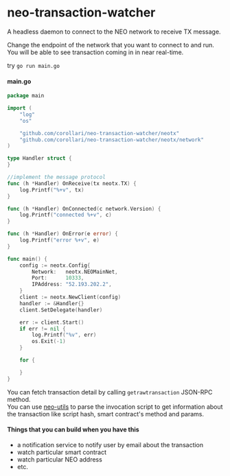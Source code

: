 # neo-transaction-watcher
A headless daemon to connect to the NEO network to receive TX message.

Change the endpoint of the network that you want to connect to and run. You will be able to see transaction coming in in near real-time.

try `go run main.go` 

#### main.go
```go
package main

import (
	"log"
	"os"

	"github.com/corollari/neo-transaction-watcher/neotx"
	"github.com/corollari/neo-transaction-watcher/neotx/network"
)

type Handler struct {
}

//implement the message protocol
func (h *Handler) OnReceive(tx neotx.TX) {
	log.Printf("%+v", tx)
}

func (h *Handler) OnConnected(c network.Version) {
	log.Printf("connected %+v", c)
}

func (h *Handler) OnError(e error) {
	log.Printf("error %+v", e)
}

func main() {
	config := neotx.Config{
		Network:   neotx.NEOMainNet,
		Port:      10333,
		IPAddress: "52.193.202.2",
	}
	client := neotx.NewClient(config)
	handler := &Handler{}
	client.SetDelegate(handler)

	err := client.Start()
	if err != nil {
		log.Printf("%v", err)
		os.Exit(-1)
	}

	for {

	}
}

```


You can fetch transaction detail by calling `getrawtransaction` JSON-RPC method.  
You can use [neo-utils](https://github.com/O3Labs/neo-utils) to parse the invocation script to get information about the transaction like script hash, smart contract's method and params.


#### Things that you can build when you have this  
- a notification service to notify user by email about the transaction
- watch particular smart contract
- watch particular NEO address
- etc.
